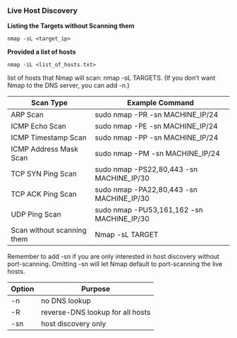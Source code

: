 ### Live Host Discovery
**Listing the Targets without Scanning them**
```
nmap -sL <target_ip>
```

**Provided a list of hosts**
```
nmap -iL <list_of_hosts.txt>
```

list of hosts that Nmap will scan: nmap -sL TARGETS. (If you don’t want Nmap to the DNS server, you can add -n.)

| **Scan Type**              | **Example Command**                       |
| -------------------------- | ----------------------------------------- |
| ARP Scan                   | sudo nmap -PR -sn MACHINE_IP/24           |
| ICMP Echo Scan             | sudo nmap -PE -sn MACHINE_IP/24           |
| ICMP Timestamp Scan        | sudo nmap -PP -sn MACHINE_IP/24           |
| ICMP Address Mask Scan     | sudo nmap -PM -sn MACHINE_IP/24           |
| TCP SYN Ping Scan          | sudo nmap -PS22,80,443 -sn MACHINE_IP/30  |
| TCP ACK Ping Scan          | sudo nmap -PA22,80,443 -sn MACHINE_IP/30  |
| UDP Ping Scan              | sudo nmap -PU53,161,162 -sn MACHINE_IP/30 |
| Scan without scanning them | Nmap -sL TARGET                           |

Remember to add -sn if you are only interested in host discovery without port-scanning. Omitting -sn will let Nmap default to port-scanning the live hosts.

| Option | Purpose                          |
| ------ | -------------------------------- |
| -n     | no DNS lookup                    |
| -R     | reverse-DNS lookup for all hosts |
| -sn    | host discovery only              |
